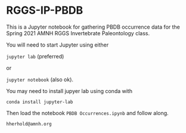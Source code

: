 # RGGS-IP-PBDB

This is a Jupyter notebook for gathering PBDB occurrence data for the Spring 2021 AMNH RGGS Invertebrate Paleontology class.

You will need to start Jupyter using either

`jupyter lab`  (preferred)

or

`jupyter notebook` (also ok).

You may need to install jupyer lab using conda with

`conda install jupyter-lab`

Then load the notebook `PBDB Occurrences.ipynb` and follow along.

`hherhold@amnh.org`
